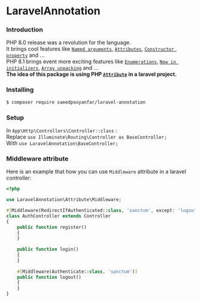 # LaravelAnnotation

### Introduction

PHP 8.0 release was a revolution for the language.  
It brings cool features like [`Named arguments`](https://www.php.net/releases/8.0/en.php#named-arguments), [`Attributes`](https://www.php.net/releases/8.0/en.php#attributes), [`Constructor property`](https://www.php.net/releases/8.0/en.php#constructor-property-promotion) and ...  
PHP 8.1 brings event more exciting features like [`Enumerations`](https://www.php.net/releases/8.1/en.php#enumerations), [`New in initializers`](https://www.php.net/releases/8.1/en.php#new_in_initializers), [`Array unpacking`](https://www.php.net/releases/8.1/en.php#array_unpacking_support_for_string_keyed_arrays) and ...  
**The idea of this package is using PHP [`Attribute`](https://www.php.net/manual/en/language.attributes.overview.php) in a laravel project.**

### Installing

```bash
$ composer require saeedpooyanfar/laravel-annotation
```

### Setup

In `App\Http\Controllers\Controller::class` :  
Replace `use Illuminate\Routing\Controller as BaseController;`  
With `use LaravelAnnotation\BaseController;`

### Middleware attribute

Here is an example that how you can use `Middleware` attribute in a laravel controller:

```php
<?php

use LaravelAnnotation\Attribute\Middleware;

#[Middleware(RedirectIfAuthenticated::class, 'sanctum', except: 'logout')]
class AuthController extends Controller
{
    public function register()
    {
    }
    
    public function login()
    {
    }
    
    #[Middleware(Authenticate::class, 'sanctum')]
    public function logout()
    {
    }
}
```
